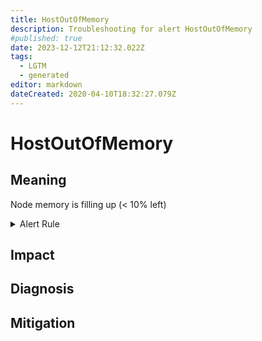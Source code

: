 ```yaml
---
title: HostOutOfMemory
description: Troubleshooting for alert HostOutOfMemory
#published: true
date: 2023-12-12T21:12:32.022Z
tags: 
  - LGTM
  - generated
editor: markdown
dateCreated: 2020-04-10T18:32:27.079Z
---
```


# HostOutOfMemory

## Meaning
[//]: # "Short paragraph that explains what the alert means"
Node memory is filling up (< 10% left)

<details>
  <summary>Alert Rule</summary>

{{% rule "host-and-hardware/node-exporter.yml" "HostOutOfMemory" %}}

<!-- Rule when generated

```yaml
alert: HostOutOfMemory
expr: (node_memory_MemAvailable_bytes / node_memory_MemTotal_bytes * 100 < 10) * on(instance) group_left (nodename) node_uname_info{nodename=~".+"}
for: 2m
labels:
    severity: warning
annotations:
    summary: Host out of memory (instance {{ $labels.instance }})
    description: |-
        Node memory is filling up (< 10% left)
          VALUE = {{ $value }}
          LABELS = {{ $labels }}
    runbook: https://github.com/srerun/prometheus-alerts/blob/main/content/runbooks/node-exporter/HostOutOfMemory.md

```

-->

</details>


## Impact
[//]: # "What could / will happen if the alert is not addressed"



## Diagnosis
[//]: # "Steps to take to identify the cause of the problem"



## Mitigation
[//]: # "The steps necessary to resolve the alert"

